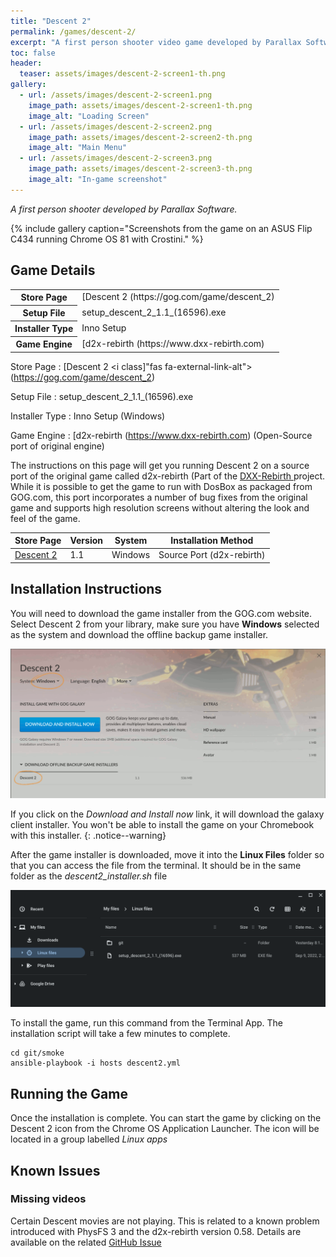 ```yaml
---
title: "Descent 2"
permalink: /games/descent-2/
excerpt: "A first person shooter video game developed by Parallax Software."
toc: false
header:
  teaser: assets/images/descent-2-screen1-th.png
gallery:
  - url: /assets/images/descent-2-screen1.png
    image_path: assets/images/descent-2-screen1-th.png
    image_alt: "Loading Screen"
  - url: /assets/images/descent-2-screen2.png
    image_path: assets/images/descent-2-screen2-th.png
    image_alt: "Main Menu"
  - url: /assets/images/descent-2-screen3.png
    image_path: assets/images/descent-2-screen3-th.png
    image_alt: "In-game screenshot"
---
```


*A first person shooter developed by Parallax Software.*

{% include gallery caption="Screenshots from the game on an ASUS Flip C434 running Chrome OS 81 with Crostini." %}

## Game Details

<table>
  <tr>
    <th>Store Page</th>
    <td>[Descent 2 <i class]"fas fa-external-link-alt"></i>(https://gog.com/game/descent_2)</td>
  </tr>
  <tr>
    <th>Setup File</th>
    <td>setup_descent_2_1.1_(16596).exe</td>
  </tr>
  <tr>
    <th>Installer Type</th>
    <td>Inno Setup</td>
  </tr>
  <tr>
    <th>Game Engine</th>
    <td>[d2x-rebirth <i class="fas fa-external-link-alt"></i>(https://www.dxx-rebirth.com)
  </tr>
</table>

Store Page
: [Descent 2 <i class]"fas fa-external-link-alt"></i>(https://gog.com/game/descent_2)

Setup File
: setup_descent_2_1.1_(16596).exe

Installer Type
: Inno Setup (Windows)

Game Engine
: [d2x-rebirth <i class="fas fa-external-link-alt"></i>(https://www.dxx-rebirth.com) (Open-Source port of original engine)

The instructions on this page will get you running Descent 2 on a source port of the original game called d2x-rebirth (Part of the [DXX-Rebirth <i class="fas fa-external-link-alt"></i>](https://www.dxx-rebirth.com/) project.  While it is possible to get the game to run with DosBox as packaged from GOG.com, this port incorporates a number of bug fixes from the original game and supports high resolution screens without altering the look and feel of the game.

| Store Page                                | Version | System  | Installation Method       |
|-------------------------------------------|---------|---------|---------------------------|
|[Descent 2 <i class="fas fa-external-link-alt"></i>](https://gog.com/game/descent_2)| 1.1     | Windows | Source Port (d2x-rebirth) |

## Installation Instructions

You will need to download the game installer from the GOG.com website.  Select Descent 2 from your library, make sure you have **Windows** selected as the system and download the offline backup game installer.

![Descent 2 Download page](/assets/images/descent-2-download.png)

If you click on the *Download and Install now* link, it will download the galaxy client installer.  You won't be able to install the game on your Chromebook with this installer.
{: .notice--warning}

After the game installer is downloaded, move it into the **Linux Files** folder so that you can access the file from the terminal.  It should be in the same folder as the *descent2_installer.sh* file

![Descent 2 installer files](/assets/images/descent-2-files.png)

To install the game, run this command from the Terminal App.  The installation script will take a few minutes to complete.

    cd git/smoke
    ansible-playbook -i hosts descent2.yml    

## Running the Game

Once the installation is complete.  You can start the game by clicking on the Descent 2 icon from the Chrome OS Application Launcher.  The icon will be located in a group labelled *Linux apps*

## Known Issues

### Missing videos

Certain Descent movies are not playing.  This is related to a known problem introduced with PhysFS 3 and the d2x-rebirth version 0.58.  Details are available on the related [GitHub Issue <i class="fas fa-external-link-alt"></i>](https://github.com/dxx-rebirth/dxx-rebirth/issues/379)
